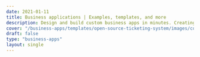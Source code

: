 ```yaml
---
date: 2021-01-11
title: Business applications | Examples, templates, and more
description: Design and build custom business apps in minutes. Creating business applications easy thanks to Budibase's fully-editable templates and open-source low code platform.
cover: "/business-apps/templates/open-source-ticketing-system/images/cover.png"
draft: false
type: "business-apps"
layout: single
---
```


